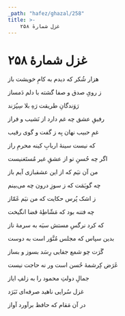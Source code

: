 ```yaml
---
_path: "hafez/ghazal/258"
title: >-
    غزل شمارهٔ ۲۵۸
---
```

# غزل شمارهٔ ۲۵۸

<div class="b" id="bn1"><div class="m1"><p>هزار شُکر که دیدم به کامِ خویشت باز</p></div>
<div class="m2"><p>ز رویِ صدق و صفا گشته با دلم دَمساز</p></div></div>
<div class="b" id="bn2"><div class="m1"><p>رَوَندگانِ طریقت رَهِ بلا سِپُرَند</p></div>
<div class="m2"><p>رفیقِ عشق چه غم دارد از نَشیب و فراز</p></div></div>
<div class="b" id="bn3"><div class="m1"><p>غمِ حبیب نهان بِه ز گفت و گوی رقیب</p></div>
<div class="m2"><p>که نیست سینهٔ اربابِ کینه محرمِ راز</p></div></div>
<div class="b" id="bn4"><div class="m1"><p>اگر چه حُسنِ تو از عشقِ غیر مُستَغنیست</p></div>
<div class="m2"><p>من آن نیَم که از این عشقبازی آیم باز</p></div></div>
<div class="b" id="bn5"><div class="m1"><p>چه گویَمَت که ز سوزِ درون چه می‌بینم</p></div>
<div class="m2"><p>ز اشک پُرس حکایت که من نیَم غَمّاز</p></div></div>
<div class="b" id="bn6"><div class="m1"><p>چه فتنه بود که مَشّاطِهٔ قضا انگیخت</p></div>
<div class="m2"><p>که کرد نرگسِ مستش سیَه به سرمهٔ ناز</p></div></div>
<div class="b" id="bn7"><div class="m1"><p>بدین سپاس که مجلس مُنَّوَر است به دوست</p></div>
<div class="m2"><p>گَرَت چو شمع جفایی رِسَد بسوز و بساز</p></div></div>
<div class="b" id="bn8"><div class="m1"><p>غَرَض کِرشمهٔ حُسن است ور نه حاجت نیست</p></div>
<div class="m2"><p>جمالِ دولتِ محمود را به زلفِ ایاز</p></div></div>
<div class="b" id="bn9"><div class="m1"><p>غزل سُرایی ناهید صرفه‌ای نَبَرَد</p></div>
<div class="m2"><p>در آن مَقام که حافظ برآورد آواز</p></div></div>
